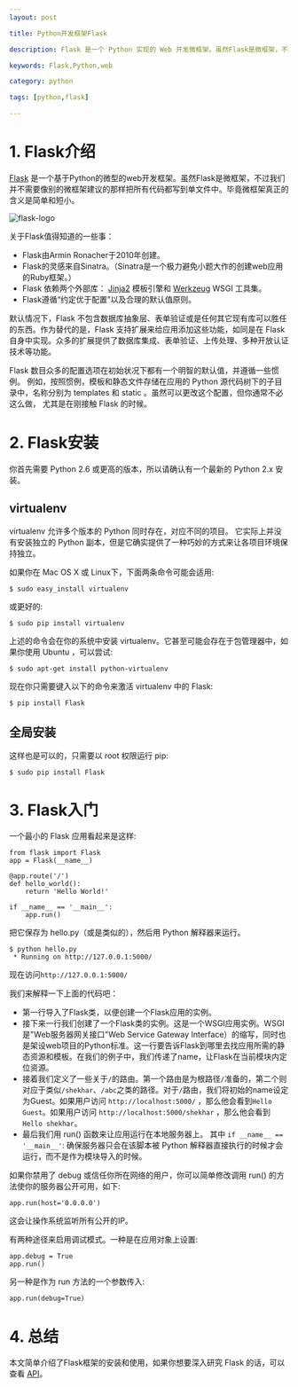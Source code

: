 ```yaml
---
layout: post

title: Python开发框架Flask

description: Flask 是一个 Python 实现的 Web 开发微框架。虽然Flask是微框架，不过我们并不需要像别的微框架建议的那样把所有代码都写到单文件中。毕竟微框架真正的含义是简单和短小。

keywords: Flask,Python,web

category: python

tags: [python,flask]

---
```


# 1. Flask介绍

[Flask](http://flask.pocoo.org/) 是一个基于Python的微型的web开发框架。虽然Flask是微框架，不过我们并不需要像别的微框架建议的那样把所有代码都写到单文件中。毕竟微框架真正的含义是简单和短小。

![flask-logo](http://flask.pocoo.org/static/logo.png)

关于Flask值得知道的一些事：

- Flask由Armin Ronacher于2010年创建。
- Flask的灵感来自Sinatra。（Sinatra是一个极力避免小题大作的创建web应用的Ruby框架。）
- Flask 依赖两个外部库： [Jinja2](http://jinja.pocoo.org/2/) 模板引擎和 [Werkzeug](http://werkzeug.pocoo.org/) WSGI 工具集。
- Flask遵循“约定优于配置”以及合理的默认值原则。

默认情况下，Flask 不包含数据库抽象层、表单验证或是任何其它现有库可以胜任的东西。作为替代的是，Flask 支持扩展来给应用添加这些功能，如同是在 Flask 自身中实现。众多的扩展提供了数据库集成、表单验证、上传处理、多种开放认证技术等功能。

Flask 数目众多的配置选项在初始状况下都有一个明智的默认值，并遵循一些惯例。 例如，按照惯例，模板和静态文件存储在应用的 Python 源代码树下的子目录中，名称分别为 templates 和 static 。虽然可以更改这个配置，但你通常不必这么做， 尤其是在刚接触 Flask 的时候。

# 2. Flask安装

你首先需要 Python 2.6 或更高的版本，所以请确认有一个最新的 Python 2.x 安装。

## virtualenv

virtualenv 允许多个版本的 Python 同时存在，对应不同的项目。 它实际上并没有安装独立的 Python 副本，但是它确实提供了一种巧妙的方式来让各项目环境保持独立。

如果你在 Mac OS X 或 Linux下，下面两条命令可能会适用:

```
$ sudo easy_install virtualenv
```

或更好的:

```
$ sudo pip install virtualenv
```

上述的命令会在你的系统中安装 virtualenv。它甚至可能会存在于包管理器中，如果你使用 Ubuntu ，可以尝试:

```
$ sudo apt-get install python-virtualenv
```

现在你只需要键入以下的命令来激活 virtualenv 中的 Flask:

```
$ pip install Flask
```

## 全局安装

这样也是可以的，只需要以 root 权限运行 pip:

```
$ sudo pip install Flask
```

# 3. Flask入门

一个最小的 Flask 应用看起来是这样:

```
from flask import Flask
app = Flask(__name__)

@app.route('/')
def hello_world():
    return 'Hello World!'

if __name__ == '__main__':
    app.run()
```

把它保存为 hello.py（或是类似的），然后用 Python 解释器来运行。

```
$ python hello.py
 * Running on http://127.0.0.1:5000/
```

现在访问`http://127.0.0.1:5000/`

我们来解释一下上面的代码吧：

- 第一行导入了Flask类，以便创建一个Flask应用的实例。
- 接下来一行我们创建了一个Flask类的实例。这是一个WSGI应用实例。WSGI是"Web服务器网关接口"Web Service Gateway Interface）的缩写，同时也是架设web项目的Python标准。这一行要告诉Flask到哪里去找应用所需的静态资源和模板。在我们的例子中，我们传递了name，让Flask在当前模块内定位资源。
- 接着我们定义了一些关于`/`的路由。第一个路由是为根路径`/`准备的，第二个则对应于类似`/shekhar`、`/abc`之类的路径。对于`/`路由，我们将初始的name设定为Guest。如果用户访问 `http://localhost:5000/` ，那么他会看到`Hello Guest`。如果用户访问 `http://localhost:5000/shekhar` ，那么他会看到 `Hello shekhar`。
- 最后我们用 run() 函数来让应用运行在本地服务器上。 其中 `if __name__ == '__main__'`: 确保服务器只会在该脚本被 Python 解释器直接执行的时候才会运行，而不是作为模块导入的时候。

如果你禁用了 debug 或信任你所在网络的用户，你可以简单修改调用 run() 的方法使你的服务器公开可用，如下:

```
app.run(host='0.0.0.0')
```

这会让操作系统监听所有公开的IP。

有两种途径来启用调试模式。一种是在应用对象上设置:

```
app.debug = True
app.run()
```

另一种是作为 run 方法的一个参数传入:

```
app.run(debug=True)
```

# 4. 总结

本文简单介绍了Flask框架的安装和使用，如果你想要深入研究 Flask 的话，可以查看 [API](http://www.pythondoc.com/flask/api.html#api)。 
